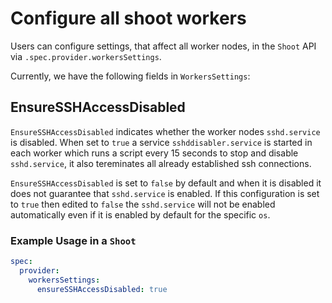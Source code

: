 # Configure all shoot workers

Users can configure settings, that affect all worker nodes, in the `Shoot` API via `.spec.provider.workersSettings`.

Currently, we have the following fields in `WorkersSettings`:

## EnsureSSHAccessDisabled

`EnsureSSHAccessDisabled` indicates whether the worker nodes `sshd.service` is disabled. When set to `true` a service `sshddisabler.service` is started in each worker which runs a script every 15 seconds to stop and disable `sshd.service`, it also tereminates all already established ssh connections.

`EnsureSSHAccessDisabled` is set to `false` by default and when it is disabled it does not guarantee that `sshd.service` is enabled. If this configuration is set to `true` then edited to `false` the `sshd.service` will not be enabled automatically even if it is enabled by default for the specific `os`.

### Example Usage in a `Shoot`

```yaml
spec:
  provider:
    workersSettings:
      ensureSSHAccessDisabled: true
```